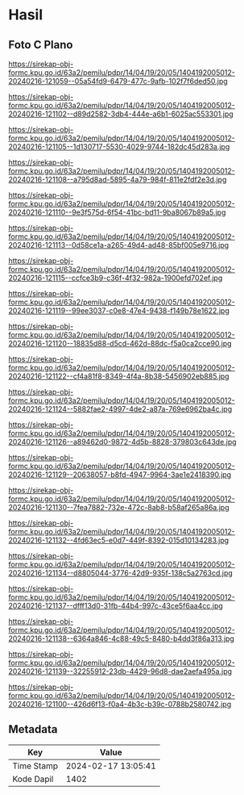 # Hasil

## Foto C Plano

https://sirekap-obj-formc.kpu.go.id/63a2/pemilu/pdpr/14/04/19/20/05/1404192005012-20240216-121059--05a54fd9-6479-477c-9afb-102f7f6ded50.jpg

https://sirekap-obj-formc.kpu.go.id/63a2/pemilu/pdpr/14/04/19/20/05/1404192005012-20240216-121102--d89d2582-3db4-444e-a6b1-6025ac553301.jpg

https://sirekap-obj-formc.kpu.go.id/63a2/pemilu/pdpr/14/04/19/20/05/1404192005012-20240216-121105--1d130717-5530-4029-9744-182dc45d283a.jpg

https://sirekap-obj-formc.kpu.go.id/63a2/pemilu/pdpr/14/04/19/20/05/1404192005012-20240216-121108--a795d8ad-5895-4a79-984f-811e2fdf2e3d.jpg

https://sirekap-obj-formc.kpu.go.id/63a2/pemilu/pdpr/14/04/19/20/05/1404192005012-20240216-121110--9e3f575d-6f54-41bc-bd11-9ba8067b89a5.jpg

https://sirekap-obj-formc.kpu.go.id/63a2/pemilu/pdpr/14/04/19/20/05/1404192005012-20240216-121113--0d58ce1a-a265-49d4-ad48-85bf005e9716.jpg

https://sirekap-obj-formc.kpu.go.id/63a2/pemilu/pdpr/14/04/19/20/05/1404192005012-20240216-121115--ccfce3b9-c36f-4f32-982a-1900efd702ef.jpg

https://sirekap-obj-formc.kpu.go.id/63a2/pemilu/pdpr/14/04/19/20/05/1404192005012-20240216-121119--99ee3037-c0e8-47e4-9438-f149b78e1622.jpg

https://sirekap-obj-formc.kpu.go.id/63a2/pemilu/pdpr/14/04/19/20/05/1404192005012-20240216-121120--18835d88-d5cd-462d-88dc-f5a0ca2cce90.jpg

https://sirekap-obj-formc.kpu.go.id/63a2/pemilu/pdpr/14/04/19/20/05/1404192005012-20240216-121122--cf4a81f8-8349-4f4a-8b38-5456902eb885.jpg

https://sirekap-obj-formc.kpu.go.id/63a2/pemilu/pdpr/14/04/19/20/05/1404192005012-20240216-121124--5882fae2-4997-4de2-a87a-769e6962ba4c.jpg

https://sirekap-obj-formc.kpu.go.id/63a2/pemilu/pdpr/14/04/19/20/05/1404192005012-20240216-121126--a89462d0-9872-4d5b-8828-379803c643de.jpg

https://sirekap-obj-formc.kpu.go.id/63a2/pemilu/pdpr/14/04/19/20/05/1404192005012-20240216-121129--20638057-b8fd-4947-9964-3ae1e2418390.jpg

https://sirekap-obj-formc.kpu.go.id/63a2/pemilu/pdpr/14/04/19/20/05/1404192005012-20240216-121130--7fea7882-732e-472c-8ab8-b58af265a86a.jpg

https://sirekap-obj-formc.kpu.go.id/63a2/pemilu/pdpr/14/04/19/20/05/1404192005012-20240216-121132--4fd63ec5-e0d7-449f-8392-015d10134283.jpg

https://sirekap-obj-formc.kpu.go.id/63a2/pemilu/pdpr/14/04/19/20/05/1404192005012-20240216-121134--d8805044-3776-42d9-935f-138c5a2763cd.jpg

https://sirekap-obj-formc.kpu.go.id/63a2/pemilu/pdpr/14/04/19/20/05/1404192005012-20240216-121137--dfff13d0-31fb-44b4-997c-43ce5f6aa4cc.jpg

https://sirekap-obj-formc.kpu.go.id/63a2/pemilu/pdpr/14/04/19/20/05/1404192005012-20240216-121138--6364a846-4c88-49c5-8480-b4dd3f86a313.jpg

https://sirekap-obj-formc.kpu.go.id/63a2/pemilu/pdpr/14/04/19/20/05/1404192005012-20240216-121139--32255912-23db-4429-96d8-dae2aefa495a.jpg

https://sirekap-obj-formc.kpu.go.id/63a2/pemilu/pdpr/14/04/19/20/05/1404192005012-20240216-121100--426d6f13-f0a4-4b3c-b39c-0788b2580742.jpg


## Metadata

| Key        | Value               |
| ---------- | ------------------- |
| Time Stamp | 2024-02-17 13:05:41 |
| Kode Dapil | 1402                |



